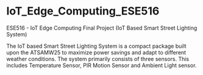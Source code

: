 # IoT_Edge_Computing_ESE516
ESE516 - IoT Edge Computing Final Project (IoT Based Smart Street Lighting System)

The IoT based Smart Street Lighting System is a compact package built upon the ATSAMW25 to maximize power savings and adapt to different weather conditions. The system primarily consists of three sensors. This includes Temperature Sensor, PIR Motion Sensor and Ambient Light sensor.

